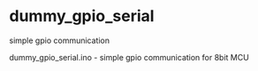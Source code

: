 # dummy_gpio_serial
simple gpio communication 

dummy_gpio_serial.ino - simple gpio communication for 8bit MCU

